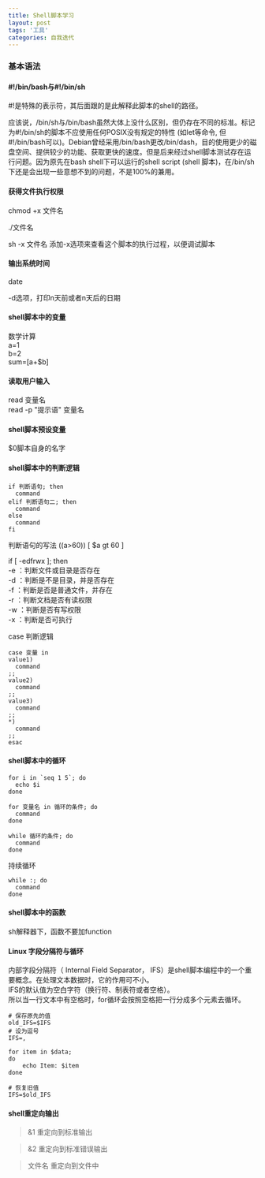```yaml
---
title: Shell脚本学习
layout: post
tags: '工具'
categories: 自我迭代
---
```


### 基本语法

#### #!/bin/bash与#!/bin/sh
 #!是特殊的表示符，其后面跟的是此解释此脚本的shell的路径。

应该说，/bin/sh与/bin/bash虽然大体上没什么区别，但仍存在不同的标准。标记为#!/bin/sh的脚本不应使用任何POSIX没有规定的特性 (如let等命令, 但#!/bin/bash可以)。Debian曾经采用/bin/bash更改/bin/dash，目的使用更少的磁盘空间、提供较少的功能、获取更快的速度。但是后来经过shell脚本测试存在运行问题。因为原先在bash shell下可以运行的shell script (shell 脚本)，在/bin/sh下还是会出现一些意想不到的问题，不是100%的兼用。

#### 获得文件执行权限
chmod +x 文件名

./文件名

sh -x 文件名   添加-x选项来查看这个脚本的执行过程，以便调试脚本

#### 输出系统时间
date

-d选项，打印n天前或者n天后的日期

#### shell脚本中的变量

数学计算  
a=1  
b=2  
sum=$[$a+$b]

#### 读取用户输入
read 变量名  
read -p "提示语" 变量名  

#### shell脚本预设变量
$0脚本自身的名字

#### shell脚本中的判断逻辑
```shell
if 判断语句; then  
  command  
elif 判断语句二; then  
  command  
else  
  command  
fi
```

判断语句的写法
((a>60)) [ $a gt 60 ]

if [ -edfrwx ]; then  
-e ：判断文件或目录是否存在  
-d ：判断是不是目录，并是否存在  
-f ：判断是否是普通文件，并存在  
-r ：判断文档是否有读权限  
-w ：判断是否有写权限  
-x ：判断是否可执行  

case 判断逻辑  

```shell
case 变量 in
value1)  
  command  
;;  
value2)  
  command  
;;  
value3)  
  command  
;;  
*)  
  command  
;;  
esac
```
#### shell脚本中的循环
```shell
for i in `seq 1 5`; do
  echo $i
done
```

```shell
for 变量名 in 循环的条件; do
  command
done
```

```shell
while 循环的条件; do
  command
done
```

持续循环
```shell
while :; do
  command
done
```

#### shell脚本中的函数
sh解释器下，函数不要加function

#### Linux 字段分隔符与循环
内部字段分隔符（ Internal Field Separator， IFS）是shell脚本编程中的一个重要概念。在处理文本数据时，它的作用可不小。  
IFS的默认值为空白字符（换行符、制表符或者空格）。  
所以当一行文本中有空格时，for循环会按照空格把一行分成多个元素去循环。
```shell
# 保存原先的值
old_IFS=$IFS		
# 设为逗号
IFS=,			

for item in $data;
do
    echo Item: $item
done

# 恢复旧值
IFS=$old_IFS		
```

#### shell重定向输出
>&1 重定向到标准输出

>&2 重定向到标准错误输出

>文件名 重定向到文件中
